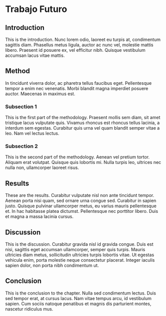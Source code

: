 # Trabajo Futuro

## Introduction

This is the introduction. Nunc lorem odio, laoreet eu turpis at, condimentum sagittis diam. Phasellus metus ligula, auctor ac nunc vel, molestie mattis libero. Praesent id posuere ex, vel efficitur nibh. Quisque vestibulum accumsan lacus vitae mattis.

## Method

In tincidunt viverra dolor, ac pharetra tellus faucibus eget. Pellentesque tempor a enim nec venenatis. Morbi blandit magna imperdiet posuere auctor. Maecenas in maximus est.

### Subsection 1

This is the first part of the methodology. Praesent mollis sem diam, sit amet tristique lacus vulputate quis. Vivamus rhoncus est rhoncus tellus lacinia, a interdum sem egestas. Curabitur quis urna vel quam blandit semper vitae a leo. Nam vel lectus lectus.

### Subsection 2

This is the second part of the methodology. Aenean vel pretium tortor. Aliquam erat volutpat. Quisque quis lobortis mi. Nulla turpis leo, ultrices nec nulla non, ullamcorper laoreet risus.

<!--
Comments can be added like this.
-->

## Results

These are the results. Curabitur vulputate nisl non ante tincidunt tempor. Aenean porta nisi quam, sed ornare urna congue sed. Curabitur in sapien justo. Quisque pulvinar ullamcorper metus, eu varius mauris pellentesque et. In hac habitasse platea dictumst. Pellentesque nec porttitor libero. Duis et magna a massa lacinia cursus.

## Discussion

This is the discussion. Curabitur gravida nisl id gravida congue. Duis est nisi, sagittis eget accumsan ullamcorper, semper quis turpis. Mauris ultricies diam metus, sollicitudin ultricies turpis lobortis vitae. Ut egestas vehicula enim, porta molestie neque consectetur placerat. Integer iaculis sapien dolor, non porta nibh condimentum ut.

## Conclusion

This is the conclusion to the chapter. Nulla sed condimentum lectus. Duis sed tempor erat, at cursus lacus. Nam vitae tempus arcu, id vestibulum sapien. Cum sociis natoque penatibus et magnis dis parturient montes, nascetur ridiculus mus.
